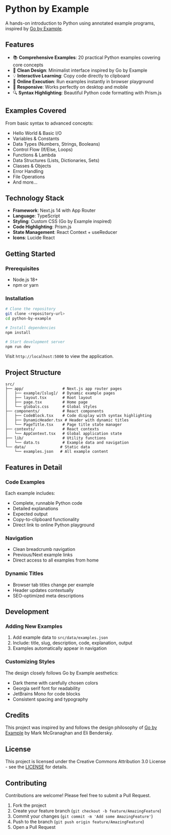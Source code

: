 # Python by Example

A hands-on introduction to Python using annotated example programs, inspired by [Go by Example](https://gobyexample.com/).

## Features

- 📚 **Comprehensive Examples**: 20 practical Python examples covering core concepts
- 🎨 **Clean Design**: Minimalist interface inspired by Go by Example
- 💡 **Interactive Learning**: Copy code directly to clipboard
- 🚀 **Online Execution**: Run examples instantly in browser playground
- 📱 **Responsive**: Works perfectly on desktop and mobile
- 🔍 **Syntax Highlighting**: Beautiful Python code formatting with Prism.js

## Examples Covered

From basic syntax to advanced concepts:

- Hello World & Basic I/O
- Variables & Constants
- Data Types (Numbers, Strings, Booleans)
- Control Flow (If/Else, Loops)
- Functions & Lambda
- Data Structures (Lists, Dictionaries, Sets)
- Classes & Objects
- Error Handling
- File Operations
- And more...

## Technology Stack

- **Framework**: Next.js 14 with App Router
- **Language**: TypeScript
- **Styling**: Custom CSS (Go by Example inspired)
- **Code Highlighting**: Prism.js
- **State Management**: React Context + useReducer
- **Icons**: Lucide React

## Getting Started

### Prerequisites

- Node.js 18+ 
- npm or yarn

### Installation

```bash
# Clone the repository
git clone <repository-url>
cd python-by-example

# Install dependencies
npm install

# Start development server
npm run dev
```

Visit `http://localhost:5000` to view the application.

## Project Structure

```
src/
├── app/                 # Next.js app router pages
│   ├── example/[slug]/  # Dynamic example pages
│   ├── layout.tsx       # Root layout
│   ├── page.tsx         # Home page
│   └── globals.css      # Global styles
├── components/          # React components
│   ├── CodeBlock.tsx    # Code display with syntax highlighting
│   ├── DynamicHeader.tsx # Header with dynamic titles
│   └── PageTitle.tsx    # Page title state manager
├── contexts/            # React contexts
│   └── AppContext.tsx   # Global application state
├── lib/                 # Utility functions
│   └── data.ts          # Example data and navigation
└── data/               # Static data
    └── examples.json   # All example content
```

## Features in Detail

### Code Examples
Each example includes:
- Complete, runnable Python code
- Detailed explanations
- Expected output
- Copy-to-clipboard functionality
- Direct link to online Python playground

### Navigation
- Clean breadcrumb navigation
- Previous/Next example links
- Direct access to all examples from home

### Dynamic Titles
- Browser tab titles change per example
- Header updates contextually
- SEO-optimized meta descriptions

## Development

### Adding New Examples

1. Add example data to `src/data/examples.json`
2. Include: title, slug, description, code, explanation, output
3. Examples automatically appear in navigation

### Customizing Styles

The design closely follows Go by Example aesthetics:
- Dark theme with carefully chosen colors
- Georgia serif font for readability
- JetBrains Mono for code blocks
- Consistent spacing and typography

## Credits

This project was inspired by and follows the design philosophy of [Go by Example](https://gobyexample.com/) by Mark McGranaghan and Eli Bendersky.

## License

This project is licensed under the Creative Commons Attribution 3.0 License - see the [LICENSE](https://creativecommons.org/licenses/by/3.0/) for details.

## Contributing

Contributions are welcome! Please feel free to submit a Pull Request.

1. Fork the project
2. Create your feature branch (`git checkout -b feature/AmazingFeature`)
3. Commit your changes (`git commit -m 'Add some AmazingFeature'`)
4. Push to the branch (`git push origin feature/AmazingFeature`)
5. Open a Pull Request